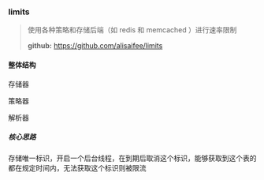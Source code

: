 ### limits

> 使用各种策略和存储后端（如 redis 和 memcached ）进行速率限制
>
> **github:** https://github.com/alisaifee/limits

#### 整体结构

存储器

策略器

解析器



##### 核心思路

存储唯一标识，开启一个后台线程，在到期后取消这个标识，能够获取到这个表的都在规定时间内，无法获取这个标识则被限流
